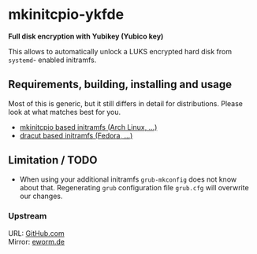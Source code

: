mkinitcpio-ykfde
================

**Full disk encryption with Yubikey (Yubico key)**

This allows to automatically unlock a LUKS encrypted hard disk from `systemd`-
enabled initramfs.

Requirements, building, installing and usage
--------------------------------------------

Most of this is generic, but it still differs in detail for
distributions. Please look at what matches best for you.

* [mkinitcpio based initramfs (Arch Linux, ...)](README-mkinitcpio.md)
* [dracut based initramfs (Fedora, ...)](README-dracut.md)

Limitation / TODO
-----------------

* When using your additional initramfs `grub-mkconfig` does not know
  about that. Regenerating `grub` configuration file `grub.cfg` will
  overwrite our changes.

### Upstream

URL: [GitHub.com](https://github.com/eworm-de/mkinitcpio-ykfde)  
Mirror: [eworm.de](http://git.eworm.de/cgit.cgi/mkinitcpio-ykfde/)
